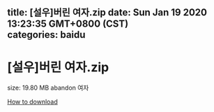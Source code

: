 
title: [설우]버린 여자.zip
date: Sun Jan 19 2020 13:23:35 GMT+0800 (CST)    
categories: baidu
---

# [설우]버린 여자.zip
size: 19.80 MB
 abandon 여자
 

[How to download](https://bpcam.bemobtrk.com/go/2ceec3aa-1ca2-46d6-b9ff-aaa5c184517c?jno=194)